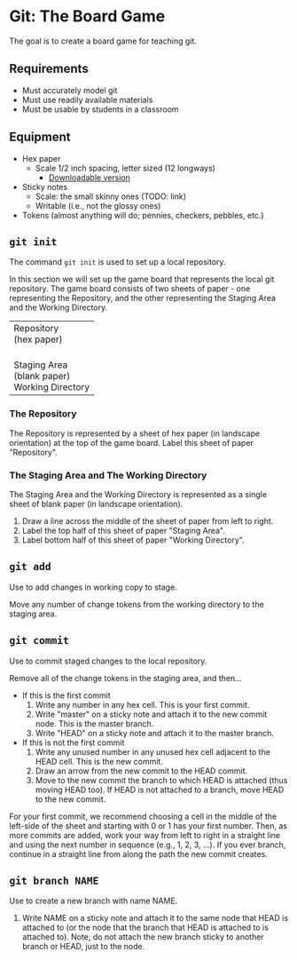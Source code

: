 # Git: The Board Game

The goal is to create a board game for teaching git.

## Requirements

- Must accurately model git
- Must use readily available materials
- Must be usable by students in a classroom

## Equipment

- Hex paper
  - Scale 1/2 inch spacing, letter sized (12 longways)
    - [Downloadable version](https://www.printablepaper.net/preview/hexagon-portrait-letter-2)
- Sticky notes
  - Scale: the small skinny ones (TODO: link)
  - Writable (i.e., not the glossy ones)
- Tokens (almost anything will do; pennies, checkers, pebbles, etc.)

## `git init`
The command `git init` is used to set up a local repository.

In this section we will set up the game board that represents the local git repository. The game board consists of two sheets of paper - one representing the Repository, and the other representing the Staging Area and the Working Directory.

<table>
<tr><td>Repository<br>(hex paper)<br><br></td></tr>
<tr><td>Staging Area<br>
(blank paper)<br>
Working Directory</td></tr>
</table>

### The Repository
The Repository is represented by a sheet of hex paper (in landscape orientation) at the top of the game board. Label this sheet of paper "Repository".

### The Staging Area and The Working Directory
The Staging Area and the Working Directory is represented as a single sheet of blank paper (in landscape orientation).

1. Draw a line across the middle of the sheet of paper from left to right.
2. Label the top half of this sheet of paper "Staging Area".
3. Label bottom half of this sheet of paper "Working Directory".

## `git add`

Use to add changes in working copy to stage.

Move any number of change tokens from the working directory to the staging area.

## `git commit`

Use to commit staged changes to the local repository.

Remove all of the change tokens in the staging area, and then...

- If this is the first commit
  1. Write any number in any hex cell. This is your first commit.
  2. Write "master" on a sticky note and attach it to the new commit node.
  This is the master branch.
  3. Write "HEAD" on a sticky note and attach it to the master branch.
- If this is not the first commit
  1. Write any unused number in any unused hex cell adjacent to the HEAD cell. This is the new commit.
  2. Draw an arrow from the new commit to the HEAD commit.
  3. Move to the new commit the branch to which HEAD is attached (thus moving HEAD too). If HEAD is not attached to a branch, move HEAD to the new commit.

For your first commit, we recommend choosing a cell in the middle of the left-side of the sheet and starting with 0 or 1 has your first number. Then, as more commits are added, work your way from left to right in a straight line and using the next number in sequence (e.g., 1, 2, 3, ...). If you ever branch, continue in a straight line from along the path the new commit creates.

## `git branch NAME`

Use to create a new branch with name NAME.

1. Write NAME on a sticky note and attach it to the same node that HEAD is attached to (or the node that the branch that HEAD is attached to is attached to). Note, do not attach the new branch sticky to another branch or HEAD, just to the node.
